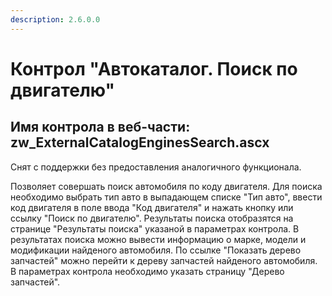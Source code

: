 ```yaml
---
description: 2.6.0.0
---
```


# Контрол "Автокаталог. Поиск по двигателю"

## Имя контрола в веб-части: zw\_ExternalCatalogEnginesSearch.ascx

Снят с поддержки без предоставления аналогичного функционала.

Позволяет совершать поиск автомобиля по коду двигателя. Для поиска необходимо выбрать тип авто в выпадающем списке "Тип авто", ввести код двигателя в поле ввода "Код двигателя" и нажать кнопку или ссылку "Поиск по двигателю". Результаты поиска отобразятся на странице "Результаты поиска" указаной в параметрах контрола. В результатах поиска можно вывести информацию о марке, модели и модификации найденого автомобиля. По ссылке "Показать дерево запчастей" можно перейти к дереву запчастей найденого автомобиля. В параметрах контрола необходимо указать страницу "Дерево запчастей".

